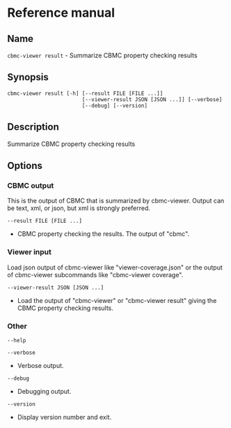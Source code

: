 # Reference manual

## Name

`cbmc-viewer result` - Summarize CBMC property checking results

## Synopsis

```
cbmc-viewer result [-h] [--result FILE [FILE ...]]
                        [--viewer-result JSON [JSON ...]] [--verbose]
                        [--debug] [--version]
```

## Description

Summarize CBMC property checking results

## Options

### CBMC output

This is the output of CBMC that is summarized by cbmc-viewer. Output can
be text, xml, or json, but xml is strongly preferred.

`--result FILE [FILE ...]`

* CBMC property checking the results. The output of "cbmc".

### Viewer input

Load json output of cbmc-viewer like "viewer-coverage.json" or the output
of cbmc-viewer subcommands like "cbmc-viewer coverage".

`--viewer-result JSON [JSON ...]`

* Load the output of "cbmc-viewer" or "cbmc-viewer result" giving the CBMC property checking results.

### Other

`--help`

`--verbose`

* Verbose output.

`--debug`

* Debugging output.

`--version`

* Display version number and exit.
